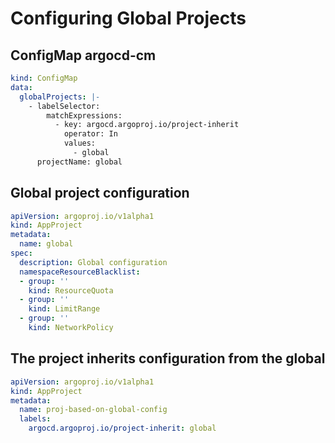# Configuring Global Projects

## ConfigMap argocd-cm

```yaml
kind: ConfigMap
data:
  globalProjects: |-
    - labelSelector:
        matchExpressions:
          - key: argocd.argoproj.io/project-inherit
            operator: In
            values:
              - global
      projectName: global
```
## Global project configuration

```yaml
apiVersion: argoproj.io/v1alpha1
kind: AppProject
metadata:
  name: global
spec:
  description: Global configuration
  namespaceResourceBlacklist:
  - group: ''
    kind: ResourceQuota
  - group: ''
    kind: LimitRange
  - group: ''
    kind: NetworkPolicy
```
## The project inherits configuration from the global

```yaml
apiVersion: argoproj.io/v1alpha1
kind: AppProject
metadata:
  name: proj-based-on-global-config
  labels:
    argocd.argoproj.io/project-inherit: global
```